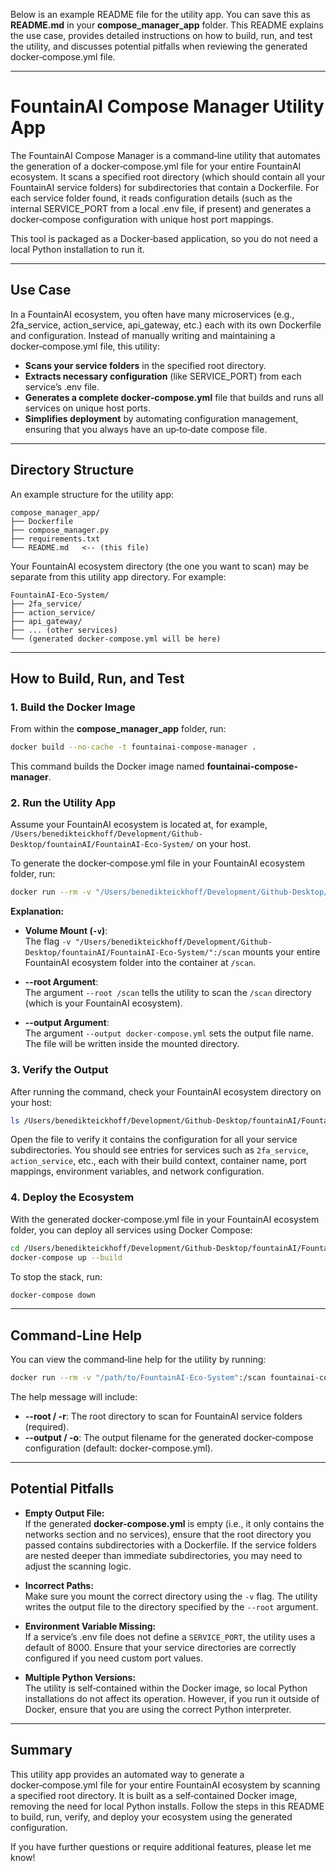Below is an example README file for the utility app. You can save this as **README.md** in your **compose_manager_app** folder. This README explains the use case, provides detailed instructions on how to build, run, and test the utility, and discusses potential pitfalls when reviewing the generated docker‑compose.yml file.

---

# FountainAI Compose Manager Utility App

The FountainAI Compose Manager is a command‑line utility that automates the generation of a docker‑compose.yml file for your entire FountainAI ecosystem. It scans a specified root directory (which should contain all your FountainAI service folders) for subdirectories that contain a Dockerfile. For each service folder found, it reads configuration details (such as the internal SERVICE_PORT from a local .env file, if present) and generates a docker‑compose configuration with unique host port mappings.

This tool is packaged as a Docker‑based application, so you do not need a local Python installation to run it.

---

## Use Case

In a FountainAI ecosystem, you often have many microservices (e.g., 2fa_service, action_service, api_gateway, etc.) each with its own Dockerfile and configuration. Instead of manually writing and maintaining a docker‑compose.yml file, this utility:

- **Scans your service folders** in the specified root directory.
- **Extracts necessary configuration** (like SERVICE_PORT) from each service’s .env file.
- **Generates a complete docker‑compose.yml** file that builds and runs all services on unique host ports.
- **Simplifies deployment** by automating configuration management, ensuring that you always have an up‑to‑date compose file.

---

## Directory Structure

An example structure for the utility app:

```
compose_manager_app/
├── Dockerfile
├── compose_manager.py
├── requirements.txt
└── README.md   <-- (this file)
```

Your FountainAI ecosystem directory (the one you want to scan) may be separate from this utility app directory. For example:

```
FountainAI-Eco-System/
├── 2fa_service/
├── action_service/
├── api_gateway/
├── ... (other services)
└── (generated docker-compose.yml will be here)
```

---

## How to Build, Run, and Test

### 1. Build the Docker Image

From within the **compose_manager_app** folder, run:

```bash
docker build --no-cache -t fountainai-compose-manager .
```

This command builds the Docker image named **fountainai-compose-manager**.

### 2. Run the Utility App

Assume your FountainAI ecosystem is located at, for example,  
`/Users/benedikteickhoff/Development/Github-Desktop/fountainAI/FountainAI-Eco-System/` on your host.

To generate the docker‑compose.yml file in your FountainAI ecosystem folder, run:

```bash
docker run --rm -v "/Users/benedikteickhoff/Development/Github-Desktop/fountainAI/FountainAI-Eco-System/":/scan fountainai-compose-manager --root /scan --output docker-compose.yml
```

**Explanation:**

- **Volume Mount (`-v`)**:  
  The flag `-v "/Users/benedikteickhoff/Development/Github-Desktop/fountainAI/FountainAI-Eco-System/":/scan` mounts your entire FountainAI ecosystem folder into the container at `/scan`.
  
- **--root Argument**:  
  The argument `--root /scan` tells the utility to scan the `/scan` directory (which is your FountainAI ecosystem).
  
- **--output Argument**:  
  The argument `--output docker-compose.yml` sets the output file name. The file will be written inside the mounted directory.

### 3. Verify the Output

After running the command, check your FountainAI ecosystem directory on your host:

```bash
ls /Users/benedikteickhoff/Development/Github-Desktop/fountainAI/FountainAI-Eco-System/docker-compose.yml
```

Open the file to verify it contains the configuration for all your service subdirectories. You should see entries for services such as `2fa_service`, `action_service`, etc., each with their build context, container name, port mappings, environment variables, and network configuration.

### 4. Deploy the Ecosystem

With the generated docker‑compose.yml file in your FountainAI ecosystem folder, you can deploy all services using Docker Compose:

```bash
cd /Users/benedikteickhoff/Development/Github-Desktop/fountainAI/FountainAI-Eco-System/
docker-compose up --build
```

To stop the stack, run:

```bash
docker-compose down
```

---

## Command‑Line Help

You can view the command‑line help for the utility by running:

```bash
docker run --rm -v "/path/to/FountainAI-Eco-System":/scan fountainai-compose-manager --help
```

The help message will include:

- **--root / -r**: The root directory to scan for FountainAI service folders (required).
- **--output / -o**: The output filename for the generated docker‑compose configuration (default: docker-compose.yml).

---

## Potential Pitfalls

- **Empty Output File:**  
  If the generated **docker-compose.yml** is empty (i.e., it only contains the networks section and no services), ensure that the root directory you passed contains subdirectories with a Dockerfile. If the service folders are nested deeper than immediate subdirectories, you may need to adjust the scanning logic.
  
- **Incorrect Paths:**  
  Make sure you mount the correct directory using the `-v` flag. The utility writes the output file to the directory specified by the `--root` argument.
  
- **Environment Variable Missing:**  
  If a service’s .env file does not define a `SERVICE_PORT`, the utility uses a default of 8000. Ensure that your service directories are correctly configured if you need custom port values.
  
- **Multiple Python Versions:**  
  The utility is self‑contained within the Docker image, so local Python installations do not affect its operation. However, if you run it outside of Docker, ensure that you are using the correct Python interpreter.

---

## Summary

This utility app provides an automated way to generate a docker‑compose.yml file for your entire FountainAI ecosystem by scanning a specified root directory. It is built as a self‑contained Docker image, removing the need for local Python installs. Follow the steps in this README to build, run, verify, and deploy your ecosystem using the generated configuration.

If you have further questions or require additional features, please let me know!
